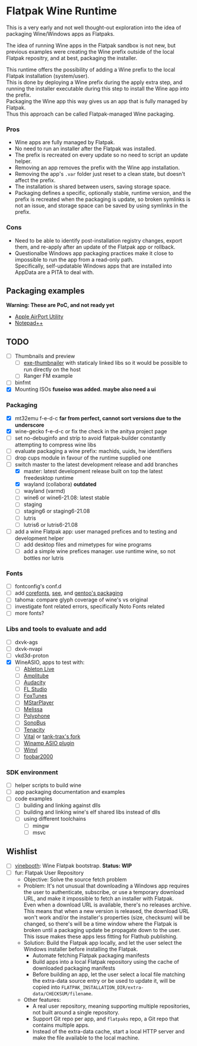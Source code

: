 # Flatpak Wine Runtime

This is a very early and not well thought-out exploration into the idea of packaging Wine/Windows
apps as Flatpaks.

The idea of running Wine apps in the Flatpak sandbox is not new, but previous examples were creating
the Wine prefix outside of the local Flatpak repositry, and at best, packaging the installer.  

This runtime offers the possibility of adding a Wine prefix to the local Flatpak installation
(system/user).  
This is done by deploying a Wine prefix during the apply extra step, and running the installer
executable during this step to install the Wine app into the prefix.  
Packaging the Wine app this way gives us an app that is fully managed by Flatpak.  
Thus this approach can be called Flatpak-managed Wine packaging.

### Pros

* Wine apps are fully managed by Flatpak.
* No need to run an installer after the Flatpak was installed.
* The prefix is recreated on every update so no need to script an update helper.
* Removing an app removes the prefix with the Wine app installation.
* Removing the app's `.var` folder just reset to a clean state, but doesn't affect the prefix.
* The installation is shared between users, saving storage space.
* Packaging defines a specific, optionally stable, runtime version, and the prefix is recreated
  when the packaging is update, so broken symlinks is not an issue, and storage space can be saved
  by using symlinks in the prefix.

### Cons

* Need to be able to identify post-installation registry changes, export them, and re-apply after
  an update of the Flatpak app or rollback.
* Questionalbe Windows app packaging practices make it close to impossible to run the app from
  a read-only path.  
  Specifically, self-updatable Windows apps that are installed into AppData are a PITA to deal with.

## Packaging examples

**Warning: These are PoC, and not ready yet**

* [Apple AirPort Utility](https://github.com/tinywrkb/flatpaks/tree/master/com.apple.airport-utility)
* [Notepad++](https://github.com/tinywrkb/flatpaks/tree/master/org.notepad_plus_plus.notepadpp)


## TODO

* [ ] Thumbnails and preview
  * [ ] [exe-thumbnailer](https://github.com/exe-thumbnailer/exe-thumbnailer) with staticaly linked
        libs so it would be possible to run directly on the host
  * [ ] Ranger FM example
* [ ] binfmt
* [x] Mounting ISOs **fuseiso was added. maybe also need a ui**

### Packaging
* [x] mt32emu f-e-d-c **far from perfect, cannot sort versions due to the underscore**
* [x] wine-gecko f-e-d-c or fix the check in the anitya project page
* [ ] set no-debuginfo and strip to avoid flatpak-builder constantly attempting to compress wine libs
* [ ] evaluate packaging a wine prefix: machids, uuids, hw identifiers
* [ ] drop cups module in favour of the runtime supplied one
* [ ] switch master to the latest development release and add branches
  * [x] master: latest development release built on top the latest freedesktop runtime
  * [x] wayland (collabora) **outdated**
  * [ ] wayland (varmd)
  * [ ] wine6 or wine6-21.08: latest stable
  * [ ] staging
  * [ ] staging6 or staging6-21.08
  * [ ] lutris
  * [ ] lutris6 or lutris6-21.08
* [ ] add a wine Flatpak app: user managed prefices and to testing and development helper
  * [ ] add desktop files and mimetypes for wine programs
  * [ ] add a simple wine prefices manager. use runtime wine, so not bottles nor lutris

### Fonts
* [ ] fontconfig's conf.d
* [ ] add [corefonts](http://corefonts.sourceforge.net/), [see](https://en.wikipedia.org/wiki/Core_fonts_for_the_Web), and [gentoo's packaging](https://packages.gentoo.org/packages/media-fonts/corefonts)
* [ ] tahoma: compare glyph coverage of wine's vs original
* [ ] investigate font related errors, specifically Noto Fonts related
* [ ] more fonts?

### Libs and tools to evaluate and add
* [ ] dxvk-ags
* [ ] dxvk-nvapi
* [ ] vkd3d-proton
* [x] WineASIO, apps to test with:
  * [ ] [Ableton Live](https://www.ableton.com/en/trial/)
  * [ ] [Amplitube](https://www.ikmultimedia.com/products/amplitube4/)
  * [ ] [Audacity](https://www.audacityteam.org/)
  * [ ] [FL Studio](https://www.image-line.com/fl-studio-download/)
  * [ ] [FoxTunes](https://github.com/Raimusoft/FoxTunes)
  * [ ] [MStarPlayer](https://github.com/ServiusHack/MStarPlayer)
  * [ ] [Melissa](https://github.com/mosynthkey/Melissa)
  * [ ] [Polyphone](https://www.polyphone-soundfonts.com/)
  * [ ] [SonoBus](https://www.sonobus.net/)
  * [ ] [Tenacity](https://tenacityaudio.org/)
  * [ ] [Vital](https://github.com/mtytel/vital) or [tank-trax's fork](https://github.com/tank-trax/vital/tree/vitality+minus-1.0.6-win)
  * [ ] [Winamp ASIO plugin](https://sourceforge.net/projects/winamp-asio-plugin/)
  * [ ] [Winyl](https://winyl-player.github.io/)
  * [ ] [foobar2000](https://www.foobar2000.org/)

### SDK environment
* [ ] helper scripts to build wine
* [ ] app packaging documentation and examples
* [ ] code examples
  * [ ] building and linking against dlls
  * [ ] building and linking wine's elf shared libs instead of dlls
  * [ ] using different toolchains
    * [ ] mingw
    * [ ] msvc

## Wishlist

* [ ] [vinebooth](https://github.com/tinywrkb/vinebooth): Wine Flatpak bootstrap. **Status: WIP**
* [ ] fur: Flatpak User Repository
  * Objective: Solve the source fetch problem
  * Problem: It's not unusual that downloading a Windows app requires the user to authenticate,
    subscribe, or use a temporary download URL, and make it impossible to fetch an installer
    with Flatpak.  
    Even when a download URL is available, there's no releases archive. This means that when a new
    version is released, the download URL won't work and/or the installer's properties (size, checksum)
    will be changed, so there's will be a time window where the Flatpak is broken until a packaging
    update be propagate down to the user.  
    This issue makes these apps less fitting for Flathub publishing.
  * Solution: Build the Flatpak app locally, and let the user select the Windows installer before
    installing the Flatpak.
    * Automate fetching Flatpak packaging manifests
    * Build apps into a local Flatpak repository using the cache of downloaded packaging manifests
    * Before building an app, let the user select a local file matching the extra-data source entry
      or be used to update it, will be copied into `FLATPAK_INSTALLATION_DIR/extra-data/CHECKSUM/filename`.
  * Other features:
    * A real user repository, meaning supporting multiple repositories, not built around a single
      repository.
    * Support Git repo per app, and `flatpaks` repo, a Git repo that contains multiple apps.
    * Instead of the extra-data cache, start a local HTTP server and make the file available to
      the local machine.
